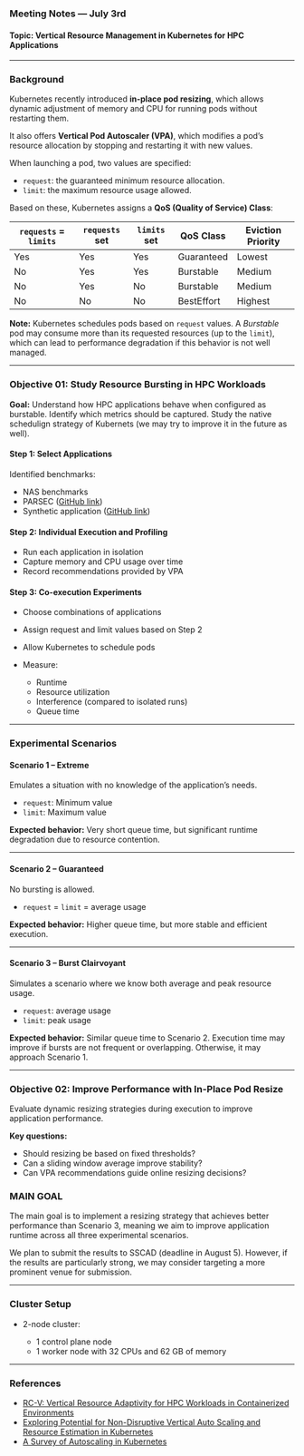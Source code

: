 ### Meeting Notes — July 3rd

#### **Topic: Vertical Resource Management in Kubernetes for HPC Applications**

---

### Background

Kubernetes recently introduced **in-place pod resizing**, which allows dynamic adjustment of memory and CPU for running pods without restarting them.

It also offers **Vertical Pod Autoscaler (VPA)**, which modifies a pod’s resource allocation by stopping and restarting it with new values.

When launching a pod, two values are specified:

* `request`: the guaranteed minimum resource allocation.
* `limit`: the maximum resource usage allowed.

Based on these, Kubernetes assigns a **QoS (Quality of Service) Class**:

| `requests` = `limits` | `requests` set | `limits` set | QoS Class  | Eviction Priority |
| --------------------- | -------------- | ------------ | ---------- | ----------------- |
| Yes                   | Yes            | Yes          | Guaranteed | Lowest            |
| No                    | Yes            | Yes          | Burstable  | Medium            |
| No                    | Yes            | No           | Burstable  | Medium            |
| No                    | No             | No           | BestEffort | Highest           |

**Note:** Kubernetes schedules pods based on `request` values. A *Burstable* pod may consume more than its requested resources (up to the `limit`), which can lead to performance degradation if this behavior is not well managed.

---

### Objective 01: Study Resource Bursting in HPC Workloads

**Goal:** Understand how HPC applications behave when configured as burstable. Identify which metrics should be captured. Study the native schedulign strategy of Kubernets (we may try to improve it in the future as well).

#### Step 1: Select Applications

Identified benchmarks:

* NAS benchmarks
* PARSEC ([GitHub link](https://github.com/bamos/parsec-benchmark))
* Synthetic application ([GitHub link](https://github.com/luanteylo/synthetic))

#### Step 2: Individual Execution and Profiling

* Run each application in isolation
* Capture memory and CPU usage over time
* Record recommendations provided by VPA

#### Step 3: Co-execution Experiments

* Choose combinations of applications
* Assign request and limit values based on Step 2
* Allow Kubernetes to schedule pods
* Measure:

  * Runtime
  * Resource utilization
  * Interference (compared to isolated runs)
  * Queue time

---

### Experimental Scenarios

#### Scenario 1 – Extreme

Emulates a situation with no knowledge of the application’s needs.

* `request`: Minimum value
* `limit`: Maximum value

**Expected behavior:** Very short queue time, but significant runtime degradation due to resource contention.

---

#### Scenario 2 – Guaranteed

No bursting is allowed.

* `request` = `limit` = average usage

**Expected behavior:** Higher queue time, but more stable and efficient execution.

---

#### Scenario 3 – Burst Clairvoyant

Simulates a scenario where we know both average and peak resource usage.

* `request`: average usage
* `limit`: peak usage

**Expected behavior:** Similar queue time to Scenario 2. Execution time may improve if bursts are not frequent or overlapping. Otherwise, it may approach Scenario 1.

---

### Objective 02: Improve Performance with In-Place Pod Resize

Evaluate dynamic resizing strategies during execution to improve application performance.

**Key questions:**

* Should resizing be based on fixed thresholds?
* Can a sliding window average improve stability?
* Can VPA recommendations guide online resizing decisions?



### MAIN GOAL

The main goal is to implement a resizing strategy that achieves better performance than Scenario 3, meaning we aim to improve application runtime across all three experimental scenarios.

We plan to submit the results to SSCAD (deadline in August 5). However, if the results are particularly strong, we may consider targeting a more prominent venue for submission.

---

### Cluster Setup

* 2-node cluster:

  * 1 control plane node
  * 1 worker node with 32 CPUs and 62 GB of memory

---

### References

* [RC-V: Vertical Resource Adaptivity for HPC Workloads in Containerized Environments](https://arxiv.org/pdf/2505.02964)
* [Exploring Potential for Non-Disruptive Vertical Auto Scaling and Resource Estimation in Kubernetes](https://par.nsf.gov/servlets/purl/10185523)
* [A Survey of Autoscaling in Kubernetes](https://www.researchgate.net/profile/Minh-Ngoc-Tran-3/publication/362145963_A_Survey_of_Autoscaling_in_Kubernetes/links/64c5ea03213ca521ea183c68/A-Survey-of-Autoscaling-in-Kubernetes.pdf?__cf_chl_tk=myRLGmOgKT5GejRyJQyMPNLLOF6BSq8l.e_RvaLNX.8-1751552032-1.0.1.1-ZArR_mRmyiYQJ6h30TRlNCGKDHUKuBQ.dRoqdKfTlUg)


